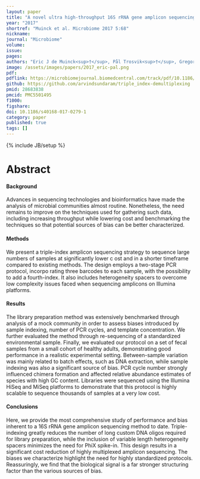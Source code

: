 ```yaml
---
layout: paper
title: "A novel ultra high-throughput 16S rRNA gene amplicon sequencing library preparation method for the Illumina HiSeq platform"
year: "2017"
shortref: "Muinck et al. Microbiome 2017 5:68"
nickname: 
journal: "Microbiome"
volume: 
issue: 
pages: 
authors: "Eric J de Muinck<sup>†</sup>, Pål Trosvik<sup>†</sup>, Gregor D Gilfillan, Johannes R Hov, <strong>Arvind YM Sundaram*</strong>"
image: /assets/images/papers/2017_eric-pal.png
pdf: 
pdflink: https://microbiomejournal.biomedcentral.com/track/pdf/10.1186/s40168-017-0279-1?site=microbiomejournal.biomedcentral.com
github: https://github.com/arvindsundaram/triple_index-demultiplexing
pmid: 28683838
pmcid: PMC5501495
f1000: 
figshare: 
doi: 10.1186/s40168-017-0279-1
category: paper
published: true
tags: []
---
```

{% include JB/setup %}

# Abstract 

#### Background
Advances in sequencing technologies and bioinformatics have made the analysis of microbial communities almost routine. Nonetheless, the need remains to improve on the techniques used for gathering such data, including increasing throughput while lowering cost and benchmarking the techniques so that potential sources of bias can be better characterized.
#### Methods
We present a triple-index amplicon sequencing strategy to sequence large numbers of samples at significantly lower c ost and in a shorter timeframe compared to existing methods. The design employs a two-stage PCR protocol, incorpo rating three barcodes to each sample, with the possibility to add a fourth-index. It also includes heterogeneity spacers to overcome low complexity issues faced when sequencing amplicons on Illumina platforms.
#### Results
The library preparation method was extensively benchmarked through analysis of a mock community in order to assess biases introduced by sample indexing, number of PCR cycles, and template concentration. We further evaluated the method through re-sequencing of a standardized environmental sample. Finally, we evaluated our protocol on a set of fecal samples from a small cohort of healthy adults, demonstrating good performance in a realistic experimental setting. Between-sample variation was mainly related to batch effects, such as DNA extraction, while sample indexing was also a significant source of bias. PCR cycle number strongly influenced chimera formation and affected relative abundance estimates of species with high GC content. Libraries were sequenced using the Illumina HiSeq and MiSeq platforms to demonstrate that this protocol is highly scalable to sequence thousands of samples at a very low cost.
#### Conclusions
Here, we provide the most comprehensive study of performance and bias inherent to a 16S rRNA gene amplicon sequencing method to date. Triple-indexing greatly reduces the number of long custom DNA oligos required for library preparation, while the inclusion of variable length heterogeneity spacers minimizes the need for PhiX spike-in. This design results in a significant cost reduction of highly multiplexed amplicon sequencing. The biases we characterize highlight the need for highly standardized protocols. Reassuringly, we find that the biological signal is a far stronger structuring factor than the various sources of bias.

